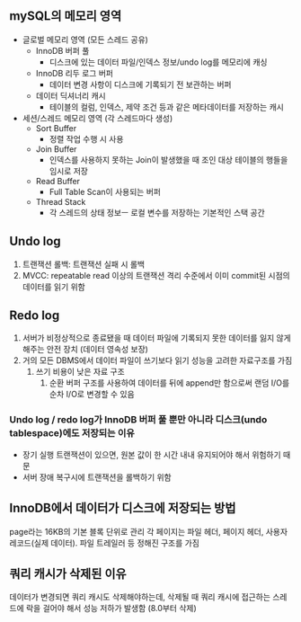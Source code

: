

## mySQL의 메모리 영역
- 글로벌 메모리 영역 (모든 스레드 공유)
	- InnoDB 버퍼 풀
		- 디스크에 있는 데이터 파일/인덱스 정보/undo log를 메모리에 캐싱
	- InnoDB 리두 로그 버퍼
		- 데이터 변경 사항이 디스크에 기록되기 전 보관하는 버퍼
	- 데이터 딕셔너리 캐시
		- 테이블의 컬럼, 인덱스, 제약 조건 등과 같은 메타데이터를 저장하는 캐시
- 세션/스레드 메모리 영역 (각 스레드마다 생성)
	- Sort Buffer
		- 정렬 작업 수행 시 사용
	- Join Buffer
		- 인덱스를 사용하지 못하는 Join이 발생했을 때 조인 대상 테이블의 행들을 임시로 저장
	- Read Buffer
		- Full Table Scan이 사용되는 버퍼
	- Thread Stack
		- 각 스레드의 상태 정보ㅡ 로컬 변수를 저장하는 기본적인 스택 공간
## Undo log
1. 트랜잭션 롤백: 트랜잭션 실패 시 롤백
2. MVCC: repeatable read 이상의 트랜잭션 격리 수준에서 이미 commit된 시점의 데이터를 읽기 위함
## Redo log
1. 서버가 비정상적으로 종료됐을 때 데이터 파일에 기록되지 못한 데이터를 잃지 않게 해주는 안전 장치 (데이터 영속성 보장)
2. 거의 모든 DBMS에서 데이터 파일이 쓰기보다 읽기 성능을 고려한 자료구조를 가짐
	1. 쓰기 비용이 낮은 자료 구조
		1. 순환 버퍼 구조를 사용하여 데이터를 뒤에 append만 함으로써 랜덤 I/O를 순차 I/O로 변경할 수 있음
### Undo log / redo log가 InnoDB 버퍼 풀 뿐만 아니라 디스크(undo tablespace)에도 저장되는 이유
- 장기 실행 트랜잭션이 있으면, 원본 값이 한 시간 내내 유지되어야 해서 위험하기 때문
- 서버 장애 복구시에 트랜잭션을 롤백하기 위함
## InnoDB에서 데이터가 디스크에 저장되는 방법
page라는 16KB의 기본 블록 단위로 관리
각 페이지는 파일 헤더, 페이지 헤더, 사용자 레코드(실제 데이터). 파일 트레일러 등 정해진 구조를 가짐

## 쿼리 캐시가 삭제된 이유
데이터가 변경되면 쿼리 캐시도 삭제해야하는데, 삭제될 때 쿼리 캐시에 접근하는 스레드에 락을 걸어야 해서 성능 저하가 발생함 (8.0부터 삭제)